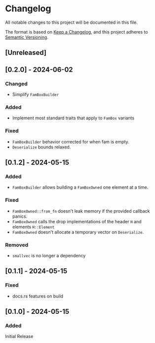 # Changelog

All notable changes to this project will be documented in this file.

The format is based on [Keep a Changelog](https://keepachangelog.com/en/1.1.0/),
and this project adheres to [Semantic Versioning](https://semver.org/spec/v2.0.0.html).

## [Unreleased]

## [0.2.0] - 2024-06-02

### Changed
- Simplify `FamBoxBuilder`

### Added
- Implement most standard traits that apply to `FamBox` variants

### Fixed
- `FamBoxBuilder` behavior corrected for when fam is empty.
- `Deserialize` bounds relaxed.

## [0.1.2] - 2024-05-15

### Added
- `FamBoxBuilder` allows building a `FamBoxOwned` one element at a time.

### Fixed
- `FamBoxOwned::from_fn` doesn't leak memory if the provided callback panics.
- `FamBoxOwned` calls the drop implementations of the header `H` and elements `H::Element`
- `FamBoxOwned` doesn't allocate a temporary vector on `Deserialize`.

### Removed
- `smallvec` is no longer a dependency

## [0.1.1] - 2024-05-15

### Fixed
- docs.rs features on build

## [0.1.0] - 2024-05-15

### Added
Initial Release